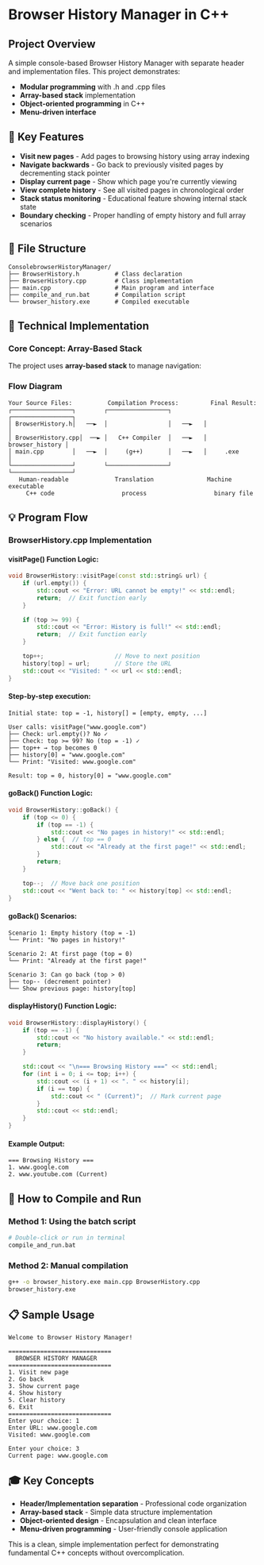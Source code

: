 # Browser History Manager in C++

## Project Overview
A simple console-based Browser History Manager with separate header and implementation files. This project demonstrates:
- **Modular programming** with .h and .cpp files
- **Array-based stack** implementation
- **Object-oriented programming** in C++
- **Menu-driven interface**

## 🎯 Key Features
- **Visit new pages** - Add pages to browsing history using array indexing
- **Navigate backwards** - Go back to previously visited pages by decrementing stack pointer
- **Display current page** - Show which page you're currently viewing
- **View complete history** - See all visited pages in chronological order
- **Stack status monitoring** - Educational feature showing internal stack state
- **Boundary checking** - Proper handling of empty history and full array scenarios

## 📁 File Structure
```
ConsolebrowserHistoryManager/
├── BrowserHistory.h          # Class declaration
├── BrowserHistory.cpp        # Class implementation
├── main.cpp                  # Main program and interface
├── compile_and_run.bat       # Compilation script
└── browser_history.exe       # Compiled executable
```

## 🔧 Technical Implementation

### Core Concept: Array-Based Stack
The project uses **array-based stack** to manage navigation:

### Flow Diagram
```
Your Source Files:          Compilation Process:         Final Result:
┌─────────────────┐        ┌─────────────────┐         ┌─────────────────┐
│ BrowserHistory.h│   ──►  │                 │   ──►   │                 │
│ BrowserHistory.cpp│  ──► │   C++ Compiler  │   ──►   │ browser_history │
│ main.cpp        │   ──►  │     (g++)       │   ──►   │     .exe        │
└─────────────────┘        └─────────────────┘         └─────────────────┘
   Human-readable             Translation               Machine executable
     C++ code                   process                   binary file
```

## 💡 Program Flow

### BrowserHistory.cpp Implementation

#### visitPage() Function Logic:
```cpp
void BrowserHistory::visitPage(const std::string& url) {
    if (url.empty()) {
        std::cout << "Error: URL cannot be empty!" << std::endl;
        return;  // Exit function early
    }

    if (top >= 99) {
        std::cout << "Error: History is full!" << std::endl;
        return;  // Exit function early
    }

    top++;                    // Move to next position
    history[top] = url;       // Store the URL
    std::cout << "Visited: " << url << std::endl;
}
```

#### Step-by-step execution:
```
Initial state: top = -1, history[] = [empty, empty, ...]

User calls: visitPage("www.google.com")
├── Check: url.empty()? No ✓
├── Check: top >= 99? No (top = -1) ✓  
├── top++ → top becomes 0
├── history[0] = "www.google.com"
└── Print: "Visited: www.google.com"

Result: top = 0, history[0] = "www.google.com"
```

#### goBack() Function Logic:
```cpp
void BrowserHistory::goBack() {
    if (top <= 0) {
        if (top == -1) {
            std::cout << "No pages in history!" << std::endl;
        } else {  // top == 0
            std::cout << "Already at the first page!" << std::endl;
        }
        return;
    }

    top--;  // Move back one position
    std::cout << "Went back to: " << history[top] << std::endl;
}
```

#### goBack() Scenarios:
```
Scenario 1: Empty history (top = -1)
└── Print: "No pages in history!"

Scenario 2: At first page (top = 0) 
└── Print: "Already at the first page!"

Scenario 3: Can go back (top > 0)
├── top-- (decrement pointer)
└── Show previous page: history[top]
```

#### displayHistory() Function Logic:
```cpp
void BrowserHistory::displayHistory() {
    if (top == -1) {
        std::cout << "No history available." << std::endl;
        return;
    }

    std::cout << "\n=== Browsing History ===" << std::endl;
    for (int i = 0; i <= top; i++) {
        std::cout << (i + 1) << ". " << history[i];
        if (i == top) {
            std::cout << " (Current)";  // Mark current page
        }
        std::cout << std::endl;
    }
}
```

#### Example Output:
```
=== Browsing History ===
1. www.google.com
2. www.youtube.com (Current)
```

## 🚀 How to Compile and Run

### Method 1: Using the batch script
```bash
# Double-click or run in terminal
compile_and_run.bat
```

### Method 2: Manual compilation
```bash
g++ -o browser_history.exe main.cpp BrowserHistory.cpp
browser_history.exe
```

## 📋 Sample Usage
```
Welcome to Browser History Manager!

=============================
  BROWSER HISTORY MANAGER
=============================
1. Visit new page
2. Go back
3. Show current page
4. Show history
5. Clear history
6. Exit
=============================
Enter your choice: 1
Enter URL: www.google.com
Visited: www.google.com

Enter your choice: 3
Current page: www.google.com
```

## 🎓 Key Concepts
- **Header/Implementation separation** - Professional code organization
- **Array-based stack** - Simple data structure implementation
- **Object-oriented design** - Encapsulation and clean interface
- **Menu-driven programming** - User-friendly console application

This is a clean, simple implementation perfect for demonstrating fundamental C++ concepts without overcomplication.
